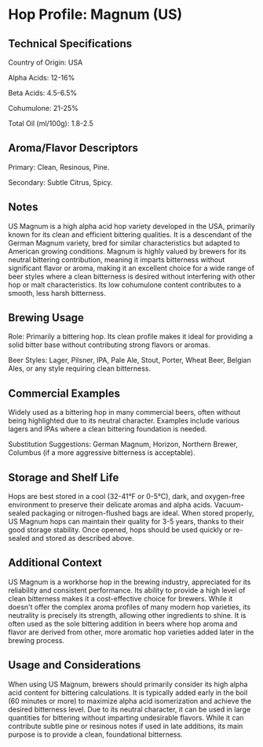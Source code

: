 # Hop Profile: Magnum (US)

## Technical Specifications

Country of Origin: USA

Alpha Acids: 12-16%

Beta Acids: 4.5-6.5%

Cohumulone: 21-25%

Total Oil (ml/100g): 1.8-2.5

## Aroma/Flavor Descriptors

Primary: Clean, Resinous, Pine.

Secondary: Subtle Citrus, Spicy.

## Notes

US Magnum is a high alpha acid hop variety developed in the USA, primarily known for its clean and efficient bittering qualities. It is a descendant of the German Magnum variety, bred for similar characteristics but adapted to American growing conditions. Magnum is highly valued by brewers for its neutral bittering contribution, meaning it imparts bitterness without significant flavor or aroma, making it an excellent choice for a wide range of beer styles where a clean bitterness is desired without interfering with other hop or malt characteristics. Its low cohumulone content contributes to a smooth, less harsh bitterness.

## Brewing Usage

Role: Primarily a bittering hop. Its clean profile makes it ideal for providing a solid bitter base without contributing strong flavors or aromas.

Beer Styles: Lager, Pilsner, IPA, Pale Ale, Stout, Porter, Wheat Beer, Belgian Ales, or any style requiring clean bitterness.

## Commercial Examples

Widely used as a bittering hop in many commercial beers, often without being highlighted due to its neutral character. Examples include various lagers and IPAs where a clean bittering foundation is needed.

Substitution Suggestions: German Magnum, Horizon, Northern Brewer, Columbus (if a more aggressive bitterness is acceptable).

## Storage and Shelf Life

Hops are best stored in a cool (32-41°F or 0-5°C), dark, and oxygen-free environment to preserve their delicate aromas and alpha acids. Vacuum-sealed packaging or nitrogen-flushed bags are ideal. When stored properly, US Magnum hops can maintain their quality for 3-5 years, thanks to their good storage stability. Once opened, hops should be used quickly or re-sealed and stored as described above.

## Additional Context

US Magnum is a workhorse hop in the brewing industry, appreciated for its reliability and consistent performance. Its ability to provide a high level of clean bitterness makes it a cost-effective choice for brewers. While it doesn't offer the complex aroma profiles of many modern hop varieties, its neutrality is precisely its strength, allowing other ingredients to shine. It is often used as the sole bittering addition in beers where hop aroma and flavor are derived from other, more aromatic hop varieties added later in the brewing process.

## Usage and Considerations

When using US Magnum, brewers should primarily consider its high alpha acid content for bittering calculations. It is typically added early in the boil (60 minutes or more) to maximize alpha acid isomerization and achieve the desired bitterness level. Due to its neutral character, it can be used in large quantities for bittering without imparting undesirable flavors. While it can contribute subtle pine or resinous notes if used in late additions, its main purpose is to provide a clean, foundational bitterness.
